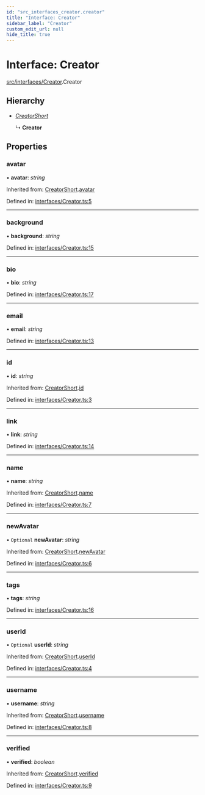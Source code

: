 ```yaml
---
id: "src_interfaces_creator.creator"
title: "Interface: Creator"
sidebar_label: "Creator"
custom_edit_url: null
hide_title: true
---
```


# Interface: Creator

[src/interfaces/Creator](../modules/src_interfaces_creator.md).Creator

## Hierarchy

* [*CreatorShort*](src_interfaces_creator.creatorshort.md)

  ↳ **Creator**

## Properties

### avatar

• **avatar**: *string*

Inherited from: [CreatorShort](src_interfaces_creator.creatorshort.md).[avatar](src_interfaces_creator.creatorshort.md#avatar)

Defined in: [interfaces/Creator.ts:5](https://github.com/xr3ngine/xr3ngine/blob/2d83606b6/packages/common/src/interfaces/Creator.ts#L5)

___

### background

• **background**: *string*

Defined in: [interfaces/Creator.ts:15](https://github.com/xr3ngine/xr3ngine/blob/2d83606b6/packages/common/src/interfaces/Creator.ts#L15)

___

### bio

• **bio**: *string*

Defined in: [interfaces/Creator.ts:17](https://github.com/xr3ngine/xr3ngine/blob/2d83606b6/packages/common/src/interfaces/Creator.ts#L17)

___

### email

• **email**: *string*

Defined in: [interfaces/Creator.ts:13](https://github.com/xr3ngine/xr3ngine/blob/2d83606b6/packages/common/src/interfaces/Creator.ts#L13)

___

### id

• **id**: *string*

Inherited from: [CreatorShort](src_interfaces_creator.creatorshort.md).[id](src_interfaces_creator.creatorshort.md#id)

Defined in: [interfaces/Creator.ts:3](https://github.com/xr3ngine/xr3ngine/blob/2d83606b6/packages/common/src/interfaces/Creator.ts#L3)

___

### link

• **link**: *string*

Defined in: [interfaces/Creator.ts:14](https://github.com/xr3ngine/xr3ngine/blob/2d83606b6/packages/common/src/interfaces/Creator.ts#L14)

___

### name

• **name**: *string*

Inherited from: [CreatorShort](src_interfaces_creator.creatorshort.md).[name](src_interfaces_creator.creatorshort.md#name)

Defined in: [interfaces/Creator.ts:7](https://github.com/xr3ngine/xr3ngine/blob/2d83606b6/packages/common/src/interfaces/Creator.ts#L7)

___

### newAvatar

• `Optional` **newAvatar**: *string*

Inherited from: [CreatorShort](src_interfaces_creator.creatorshort.md).[newAvatar](src_interfaces_creator.creatorshort.md#newavatar)

Defined in: [interfaces/Creator.ts:6](https://github.com/xr3ngine/xr3ngine/blob/2d83606b6/packages/common/src/interfaces/Creator.ts#L6)

___

### tags

• **tags**: *string*

Defined in: [interfaces/Creator.ts:16](https://github.com/xr3ngine/xr3ngine/blob/2d83606b6/packages/common/src/interfaces/Creator.ts#L16)

___

### userId

• `Optional` **userId**: *string*

Inherited from: [CreatorShort](src_interfaces_creator.creatorshort.md).[userId](src_interfaces_creator.creatorshort.md#userid)

Defined in: [interfaces/Creator.ts:4](https://github.com/xr3ngine/xr3ngine/blob/2d83606b6/packages/common/src/interfaces/Creator.ts#L4)

___

### username

• **username**: *string*

Inherited from: [CreatorShort](src_interfaces_creator.creatorshort.md).[username](src_interfaces_creator.creatorshort.md#username)

Defined in: [interfaces/Creator.ts:8](https://github.com/xr3ngine/xr3ngine/blob/2d83606b6/packages/common/src/interfaces/Creator.ts#L8)

___

### verified

• **verified**: *boolean*

Inherited from: [CreatorShort](src_interfaces_creator.creatorshort.md).[verified](src_interfaces_creator.creatorshort.md#verified)

Defined in: [interfaces/Creator.ts:9](https://github.com/xr3ngine/xr3ngine/blob/2d83606b6/packages/common/src/interfaces/Creator.ts#L9)
